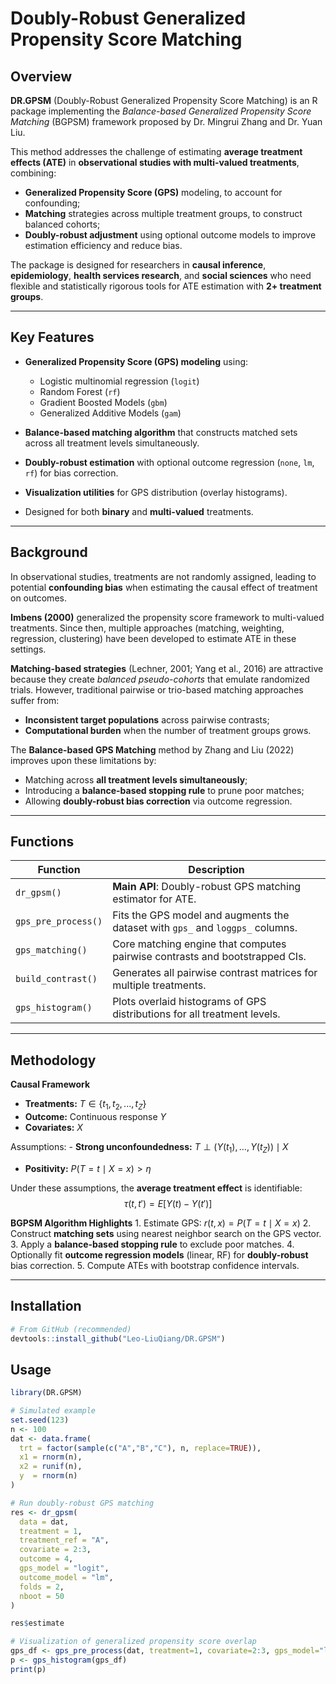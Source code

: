 
# Doubly-Robust Generalized Propensity Score Matching

## Overview

**DR.GPSM** (Doubly-Robust Generalized Propensity Score Matching) is an
R package implementing the *Balance-based Generalized Propensity Score
Matching* (BGPSM) framework proposed by Dr. Mingrui Zhang and Dr. Yuan
Liu.

This method addresses the challenge of estimating **average treatment
effects (ATE)** in **observational studies with multi-valued
treatments**, combining:

- **Generalized Propensity Score (GPS)** modeling, to account for
  confounding;
- **Matching** strategies across multiple treatment groups, to construct
  balanced cohorts;
- **Doubly-robust adjustment** using optional outcome models to improve
  estimation efficiency and reduce bias.

The package is designed for researchers in **causal inference**,
**epidemiology**, **health services research**, and **social sciences**
who need flexible and statistically rigorous tools for ATE estimation
with **2+ treatment groups**.

------------------------------------------------------------------------

## Key Features

- **Generalized Propensity Score (GPS) modeling** using:

  - Logistic multinomial regression (`logit`)
  - Random Forest (`rf`)
  - Gradient Boosted Models (`gbm`)
  - Generalized Additive Models (`gam`)

- **Balance-based matching algorithm** that constructs matched sets
  across all treatment levels simultaneously.

- **Doubly-robust estimation** with optional outcome regression (`none`,
  `lm`, `rf`) for bias correction.

- **Visualization utilities** for GPS distribution (overlay histograms).

- Designed for both **binary** and **multi-valued** treatments.

------------------------------------------------------------------------

## Background

In observational studies, treatments are not randomly assigned, leading
to potential **confounding bias** when estimating the causal effect of
treatment on outcomes.

**Imbens (2000)** generalized the propensity score framework to
multi-valued treatments. Since then, multiple approaches (matching,
weighting, regression, clustering) have been developed to estimate ATE
in these settings.

**Matching-based strategies** (Lechner, 2001; Yang et al., 2016) are
attractive because they create *balanced pseudo-cohorts* that emulate
randomized trials. However, traditional pairwise or trio-based matching
approaches suffer from:

- **Inconsistent target populations** across pairwise contrasts;
- **Computational burden** when the number of treatment groups grows.

The **Balance-based GPS Matching** method by Zhang and Liu (2022)
improves upon these limitations by:

- Matching across **all treatment levels simultaneously**;
- Introducing a **balance-based stopping rule** to prune poor matches;
- Allowing **doubly-robust bias correction** via outcome regression.

------------------------------------------------------------------------

## Functions

| Function            | Description                                                                    |
|---------------------|--------------------------------------------------------------------------------|
| `dr_gpsm()`         | **Main API**: Doubly-robust GPS matching estimator for ATE.                    |
| `gps_pre_process()` | Fits the GPS model and augments the dataset with `gps_` and `loggps_` columns. |
| `gps_matching()`    | Core matching engine that computes pairwise contrasts and bootstrapped CIs.    |
| `build_contrast()`  | Generates all pairwise contrast matrices for multiple treatments.              |
| `gps_histogram()`   | Plots overlaid histograms of GPS distributions for all treatment levels.       |

------------------------------------------------------------------------

## Methodology

**Causal Framework**

- **Treatments:** $T \in \{ t_1, t_2, ..., t_Z \}$  
- **Outcome:** Continuous response $Y$  
- **Covariates:** $X$

Assumptions: - **Strong unconfoundedness:**
$T \perp (Y(t_1), ..., Y(t_Z)) \mid X$  
- **Positivity:** $P(T = t \mid X = x) > \eta$

Under these assumptions, the **average treatment effect** is
identifiable: $$
\tau(t,t') = E[Y(t) - Y(t')]
$$

**BGPSM Algorithm Highlights** 1. Estimate GPS:
$r(t,x) = P(T = t \mid X = x)$ 2. Construct **matching sets** using
nearest neighbor search on the GPS vector. 3. Apply a **balance-based
stopping rule** to exclude poor matches. 4. Optionally fit **outcome
regression models** (linear, RF) for **doubly-robust** bias correction.
5. Compute ATEs with bootstrap confidence intervals.

------------------------------------------------------------------------

## Installation

``` r
# From GitHub (recommended)
devtools::install_github("Leo-LiuQiang/DR.GPSM")
```

## Usage

``` r
library(DR.GPSM)

# Simulated example
set.seed(123)
n <- 100
dat <- data.frame(
  trt = factor(sample(c("A","B","C"), n, replace=TRUE)),
  x1 = rnorm(n),
  x2 = runif(n),
  y  = rnorm(n)
)

# Run doubly-robust GPS matching
res <- dr_gpsm(
  data = dat,
  treatment = 1,
  treatment_ref = "A",
  covariate = 2:3,
  outcome = 4,
  gps_model = "logit",
  outcome_model = "lm",
  folds = 2,
  nboot = 50
)

res$estimate

# Visualization of generalized propensity score overlap
gps_df <- gps_pre_process(dat, treatment=1, covariate=2:3, gps_model="logit")
p <- gps_histogram(gps_df)
print(p)
```
